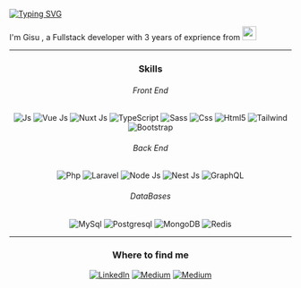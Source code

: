 
  [![Typing SVG](https://readme-typing-svg.demolab.com?font=Fira+Code&weight=700&pause=1000&color=F3CDF7&vCenter=true&width=435&lines=Hello+World+!+I'm+gisu+%F0%9F%91%8B)](https://git.io/typing-svg)

 I'm Gisu , a Fullstack developer with 3 years of exprience from <img src="https://github.com/gisuNasr/gisuNasr/assets/113020788/99f8ef5d-a45c-4a9b-a047-5077c1100689" width="25"/> 
</p>

<hr>

<h3 align="center">Skills</h3>

<h6 align="center">Front End</h6>

<p align="center">
  <img alt="Js" src="https://img.shields.io/badge/JavaScript-yellow?style=flat-square&logo=javascript&logoColor=white" />
  <img alt="Vue Js" src="https://img.shields.io/badge/Vue%20Js-grey?style=flat-square&logo=vue.js" />
  <img alt="Nuxt Js" src="https://img.shields.io/badge/Nuxt%20Js-darkgreen?style=flat-square&logo=nuxt.js&logoColor=white" />
  <img alt="TypeScript" src="https://img.shields.io/badge/-TypeScript-007ACC?style=flat-square&logo=typescript&logoColor=white" />
  <img alt="Sass" src="https://img.shields.io/badge/-Sass-CC6699?style=flat-square&logo=sass&logoColor=white" />
  <img alt="Css" src="https://img.shields.io/badge/Css3-blue?style=flat-square&logo=css3&logoColor=white" />
  <img alt="Html5" src="https://img.shields.io/badge/-HTML5-E34F26?style=flat-square&logo=html5&logoColor=white" />
  <img alt="Tailwind" src="https://img.shields.io/badge/Tailwind-blue?style=flat-square&logo=tailwindcss&logoColor=white" />
  <img alt="Bootstrap" src="https://img.shields.io/badge/Bootstrap-purple?style=flat-square&logo=bootstrap&logoColor=white" />
</p align="center">

<h6 align="center">Back End</h6>

<p align="center">
  <img alt="Php" src="https://img.shields.io/badge/Php-grey?style=flat-square&logo=php" />
  <img alt="Laravel" src="https://img.shields.io/badge/Laravel-red?style=flat-square&logo=laravel&logoColor=white" />
  <img alt="Node Js" src="https://img.shields.io/badge/Node Js-green?style=flat-square&logo=node.js&logoColor=white" />
  <img alt="Nest Js" src="https://img.shields.io/badge/Nest Js-grey?style=flat-square&logo=nestjs&logoColor=red" />
  <img alt="GraphQL" src="https://img.shields.io/badge/-GraphQL-E10098?style=flat-square&logo=graphql&logoColor=white" />
</p>

<h6 align="center">DataBases</h6>

<p align="center">
  <img alt="MySql" src="https://img.shields.io/badge/My Sql-grey?style=flat-square&logo=mysql&logoColor=E34F26" />
  <img alt="Postgresql" src="https://img.shields.io/badge/Postgres-grey?style=flat-square&logo=postgresql&logoColor=blue" />
  <img alt="MongoDB" src="https://img.shields.io/badge/Mongo Db-grey?style=flat-square&logo=mongodb&logoColor=green" />
  <img alt="Redis" src="https://img.shields.io/badge/Redis-grey?style=flat-square&logo=redis&logoColor=red" />
</p>


<hr>
<h3 align="center">  Where to find me</h3> 



<p align="center">
  <a href="https://www.linkedin.com/in/gisunasrollahi" target="_blank"><img alt="LinkedIn" src="https://img.shields.io/badge/linkedin-%230077B5.svg?&style=for-the-badge&logo=linkedin&logoColor=white" /></a> 
<a href="https://medium.com/@gisunasrollahi" target="_blank"><img alt="Medium" src="https://img.shields.io/badge/medium-%2312100E.svg?&style=for-the-badge&logo=medium&logoColor=white" /></a>
<a href="mailto:gisoonasrollahi@gmail.com" target="_blank"><img alt="Medium" src="https://img.shields.io/badge/gmail-grey?&style=for-the-badge&logo=gmail&logoColor=red" /></a>
</p>


